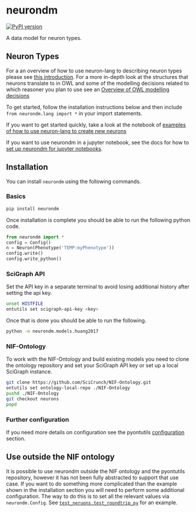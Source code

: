 # neurondm
[![PyPI version](https://badge.fury.io/py/neurondm.svg)](https://pypi.org/project/neurondm/)

A data model for neuron types.

## Neuron Types
For a an overview of how to use neuron-lang to describing neuron types please see
[this introduction](http://github.com/SciCrunch/NIF-Ontology/blob/master/docs/Neurons.md).
For a more in-depth look at the structures that neurons translate to in OWL
and some of the modelling decisions related to which reasoner you plan to use see an
[Overview of OWL modelling decisions](https://github.com/tgbugs/pyontutils/blob/master/neurondm/docs/basic-model.org)

To get started, follow the installation instructions below and
then include `from neurondm.lang import *` in your import statements.

If you want to get started quickly, take a look at the notebook of
[examples of how to use neuron-lang to create new neurons](https://github.com/tgbugs/pyontutils/blob/master/neurondm/docs/NeuronLangExample.ipynb)

If you want to use neurondm in a jupyter notebook, see the docs for how to
[set up neurondm for jupyter notebooks](https://github.com/tgbugs/pyontutils/blob/master/neurondm/docs/neurons_notebook.md).

## Installation
You can install `neurondm` using the following commands.

### Basics
```bash
pip install neurondm
```

Once installation is complete you should be able to run the following python code.

```python
from neurondm import *
config = Config()
n = Neuron(Phenotype('TEMP:myPhenotype'))
config.write()
config.write_python()
```

### SciGraph API
Set the API key in a separate terminal to avoid losing
additional history after setting the api key.
```bash
unset HISTFILE
ontutils set scigraph-api-key <key>
```

Once that is done you should be able to run the following.
```bash
python -m neurondm.models.huang2017
```

### NIF-Ontology
To work with the NIF-Ontology and build existing models
you need to clone the ontology repository and set your
SciGraph API key or set up a local SciGraph instance.

```bash
git clone https://github.com/SciCrunch/NIF-Ontology.git
ontutils set ontology-local-repo ./NIF-Ontology
pushd ./NIF-Ontology
git checkout neurons
popd
```

### Further configuration
If you need more details on configuration see the pyontutils
[configuration](https://github.com/tgbugs/pyontutils/#configuration) section.


## Use outside the NIF ontology
It is possible to use neurondm outside the NIF ontology and the pyontutils repository,
however it has not been fully abstracted to support that use case. If you want to do something
more complicated than the example shown in the installation section you will need to perform
some additional configuration. The way to do this is to set all the relevant values via
`neurondm.Config`. See
[`test_neruons.test_roundtrip_py`](https://github.com/tgbugs/pyontutils/blob/1805879322922b3f5e78d1abcb4b6642e22c204d/neurondm/test/test_neurons.py#L55)
for an example.
